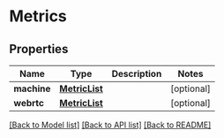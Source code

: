 # Metrics

## Properties
Name | Type | Description | Notes
------------ | ------------- | ------------- | -------------
**machine** | [**MetricList**](MetricList.md) |  | [optional] 
**webrtc** | [**MetricList**](MetricList.md) |  | [optional] 

[[Back to Model list]](../README.md#documentation-for-models) [[Back to API list]](../README.md#documentation-for-api-endpoints) [[Back to README]](../README.md)

